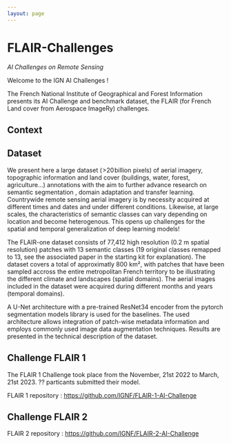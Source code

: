 ```yaml
---
layout: page
---
```


# FLAIR-Challenges
*AI Challenges on Remote Sensing*

Welcome to the IGN AI Challenges ! 

The French National Institute of Geographical and Forest Information presents its AI Challenge and benchmark dataset, the FLAIR (for French Land cover from Aerospace ImageRy) challenges.

## Context

## Dataset

We present here a large dataset ( >20 billion pixels) of aerial imagery, topographic information and land cover (buildings, water, forest, agriculture...) annotations with the aim to further advance research on semantic segmentation , domain adaptation and transfer learning. Countrywide remote sensing aerial imagery is by necessity acquired at different times and dates and under different conditions. Likewise, at large scales, the characteristics of semantic classes can vary depending on location and become heterogenous. This opens up challenges for the spatial and temporal generalization of deep learning models! 

The FLAIR-one dataset consists of 77,412 high resolution (0.2 m spatial resolution) patches with 13 semantic classes (19 original classes remapped to 13, see the associated paper in the starting kit for explanation). The dataset covers a total of approximatly 800 km², with patches that have been sampled accross the entire metropolitan French territory to be illustrating the different climate and landscapes (spatial domains). The aerial images included in the dataset were acquired during different months and years (temporal domains).

A U-Net architecture with a pre-trained ResNet34 encoder from the pytorch segmentation models library is used for the baselines. The used architecture allows integration of patch-wise metadata information and employs commonly used image data augmentation techniques. Results are presented in the technical description of the dataset.


## Challenge FLAIR 1

The FLAIR 1 Challenge took place from the November, 21st 2022 to March, 21st 2023. ?? particants submitted their model.


FLAIR 1 repository : https://github.com/IGNF/FLAIR-1-AI-Challenge

## Challenge FLAIR 2 

FLAIR 2 repository : https://github.com/IGNF/FLAIR-2-AI-Challenge
